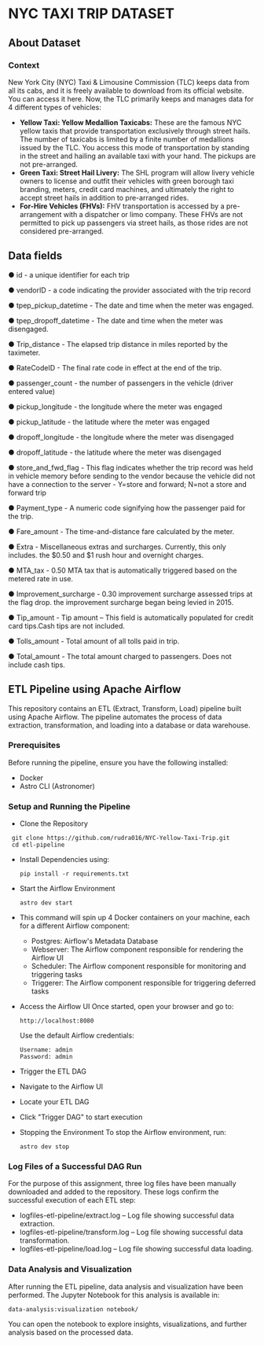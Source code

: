 # NYC TAXI TRIP DATASET

## About Dataset

### Context
New York City (NYC) Taxi & Limousine Commission (TLC) keeps data from all its cabs, and it is freely available to download from its official website. You can access it here. Now, the TLC primarily keeps and manages data for 4 different types of vehicles:

- **Yellow Taxi: Yellow Medallion Taxicabs:** These are the famous NYC yellow taxis that provide transportation exclusively through street hails. The number of taxicabs is limited by a finite number of medallions issued by the TLC. You access this mode of transportation by standing in the street and hailing an available taxi with your hand. The pickups are not pre-arranged.
- **Green Taxi: Street Hail Livery:** The SHL program will allow livery vehicle owners to license and outfit their vehicles with green borough taxi branding, meters, credit card machines, and ultimately the right to accept street hails in addition to pre-arranged rides.
- **For-Hire Vehicles (FHVs):** FHV transportation is accessed by a pre-arrangement with a dispatcher or limo company. These FHVs are not permitted to pick up passengers via street hails, as those rides are not considered pre-arranged.

## Data fields

● id - a unique identifier for each trip

● vendorID - a code indicating the provider associated with the trip record

● tpep_pickup_datetime -	The date and time when the meter was engaged.

● tpep_dropoff_datetime -	The date and time when the meter was disengaged.

● Trip_distance -	The elapsed trip distance in miles reported by the taximeter.

● RateCodeID -	The final rate code in effect at the end of the trip.

● passenger_count - the number of passengers in the vehicle (driver entered value)

● pickup_longitude - the longitude where the meter was engaged

● pickup_latitude - the latitude where the meter was engaged

● dropoff_longitude - the longitude where the meter was disengaged

● dropoff_latitude - the latitude where the meter was disengaged

● store_and_fwd_flag - This flag indicates whether the trip record was held in vehicle memory before sending to the vendor because the vehicle did not have a connection to the server - Y=store and forward; N=not a store and forward trip

● Payment_type -	A numeric code signifying how the passenger paid for the trip.

● Fare_amount -	The time-and-distance fare calculated by the meter.

● Extra -	Miscellaneous extras and surcharges. Currently, this only includes. the $0.50 and $1 rush hour and overnight charges.

● MTA_tax -	0.50 MTA tax that is automatically triggered based on the metered rate in use.

● Improvement_surcharge -	0.30 improvement surcharge assessed trips at the flag drop. the improvement surcharge began being levied in 2015.

● Tip_amount - Tip amount – This field is automatically populated for credit card tips.Cash tips are not included.

● Tolls_amount - Total amount of all tolls paid in trip.

● Total_amount - The total amount charged to passengers. Does not include cash tips.

## ETL Pipeline using Apache Airflow

This repository contains an ETL (Extract, Transform, Load) pipeline built using Apache Airflow. The pipeline automates the process of data extraction, transformation, and loading into a database or data warehouse.

### Prerequisites
Before running the pipeline, ensure you have the following installed:

- Docker
- Astro CLI (Astronomer)

### Setup and Running the Pipeline
- Clone the Repository
 ```
  git clone https://github.com/rudra016/NYC-Yellow-Taxi-Trip.git
  cd etl-pipeline
  ```
- Install Dependencies using:
  ```
  pip install -r requirements.txt
  ```

- Start the Airflow Environment
  ```
  astro dev start
  ```
- This command will spin up 4 Docker containers on your machine, each for a different Airflow component:

  - Postgres: Airflow's Metadata Database
  - Webserver: The Airflow component responsible for rendering the Airflow UI
  - Scheduler: The Airflow component responsible for monitoring and triggering tasks
  - Triggerer: The Airflow component responsible for triggering deferred tasks
    
- Access the Airflow UI
  Once started, open your browser and go to:
  ```
  http://localhost:8080
  ```
  Use the default Airflow credentials:

  ```
  Username: admin
  Password: admin
  ```
- Trigger the ETL DAG
- Navigate to the Airflow UI
- Locate your ETL DAG
- Click "Trigger DAG" to start execution

- Stopping the Environment
  To stop the Airflow environment, run:
  ```
  astro dev stop
  ```

### Log Files of a Successful DAG Run
For the purpose of this assignment, three log files have been manually downloaded and added to the repository. These logs confirm the successful execution of each ETL step:

 - logfiles-etl-pipeline/extract.log – Log file showing successful data extraction.
 - logfiles-etl-pipeline/transform.log – Log file showing successful data transformation.
 - logfiles-etl-pipeline/load.log – Log file showing successful data loading.

### Data Analysis and Visualization
After running the ETL pipeline, data analysis and visualization have been performed. The Jupyter Notebook for this analysis is available in:
```
data-analysis:visualization notebook/
```
You can open the notebook to explore insights, visualizations, and further analysis based on the processed data.

